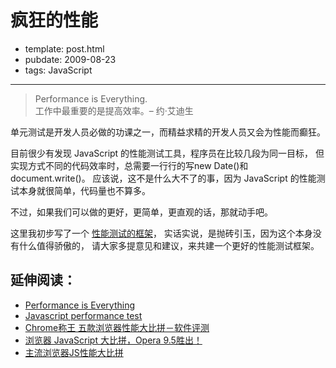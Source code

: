 
# 疯狂的性能

- template: post.html
- pubdate: 2009-08-23
- tags: JavaScript

----

> Performance is Everything.<br/>
> 工作中最重要的是提高效率。– 约·艾迪生

单元测试是开发人员必做的功课之一，而精益求精的开发人员又会为性能而癫狂。

目前很少有发现 JavaScript 的性能测试工具，程序员在比较几段为同一目标，
但实现方式不同的代码效率时，总需要一行行的写new Date()和document.write()。
应该说，这不是什么大不了的事，因为 JavaScript 的性能测试本身就很简单，代码量也不算多。

不过，如果我们可以做的更好，更简单，更直观的话，那就动手吧。

这里我初步写了一个
[性能测试的框架](http://hotoo.googlecode.com/svn/trunk/labs/js/crazy/Crazy.html)，
实话实说，是抛砖引玉，因为这个本身没有什么值得骄傲的，
请大家多提意见和建议，来共建一个更好的性能测试框架。

## 延伸阅读：

* [Performance is Everything](http://bdn.backbase.com/blog/sjoerd/performance-is-everything)
* [Javascript performance test](http://wd-testnet.world-direct.at/mozilla/dhtml/funo/jsTimeTest.htm)
* [Chrome称王 五款浏览器性能大比拼－软件评测](http://www.wangchao.net.cn/bbsdetail_1883293.html)
* [浏览器 JavaScript 大比拼，Opera 9.5胜出！](http://www.ie92.com/thread-29531-1-2.html)
* [主流浏览器JS性能大比拼](http://www.javaeye.com/news/1416-js-mainstream-browser-performance-competition)
